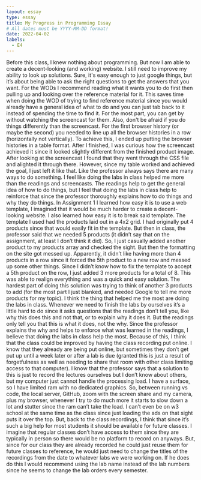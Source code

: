 ```yaml
---
layout: essay
type: essay
title: My Progress in Programming Essay
# All dates must be YYYY-MM-DD format!
date: 2022-04-02
labels:
  - E4
---
```


Before this class, I knew nothing about programming. But now I am able to create a decent-looking (and working) website. I still need to improve my ability to look up solutions. Sure, it's easy enough to just google things, but it’s about being able to ask the right questions to get the answers that you want. For the WODs I recommend reading what it wants you to do first then pulling up and looking over the reference material for it. This saves time when doing the WOD of trying to find reference material since you would already have a general idea of what to do and you can just tab back to it instead of spending the time to find it. For the most part, you can get by without watching the screencast for them. Also, don't be afraid if you do things differently than the screencast. For the first browser history (or maybe the second) you needed to line up all the browser histories in a row (horizontally not vertically). To achieve this, I ended up putting the browser histories in a table format. After I finished, I was curious how the screencast achieved it since it looked slightly different from the finished product image. After looking at the screencast I found that they went through the CSS file and alighted it through there. However, since my table worked and achieved the goal, I just left it like that. Like the professor always says there are many ways to do something. I feel like doing the labs in class helped me more than the readings and screencasts. The readings help to get the general idea of how to do things, but I feel that doing the labs in class help to reinforce that since the professor thoroughly explains how to do things and why they do things. In Assignment 1 I learned how easy it is to use a web template, I imagined that it would be much harder to create a decent-looking website. I also learned how easy it is to break said template. The template I used had the products laid out in a 4x2 grid. I had originally put 4 products since that would easily fit in the template. But then in class, the professor said that we needed 5 products (it didn’t say that on the assignment, at least I don’t think it did). So, I just casually added another product to my products array and checked the sight. But then the formatting on the site got messed up. Apparently, it didn’t like having more than 4 products in a row since it forced the 5th product to a new row and messed up some other things. Since I didn’t know how to fix the template to accept a 5th product on the row, I just added 3 more products for a total of 8. This was able to realign everything and was a quick and easy solution. The hardest part of doing this solution was trying to think of another 3 products to add (for the most part I just blanked, and needed Google to tell me more products for my topic). I think the thing that helped me the most are doing the labs in class. Whenever we need to finish the labs by ourselves it’s a little hard to do since it asks questions that the readings don’t tell you, like why this does this and not that, or to explain why it does it. But the readings only tell you that this is what it does, not the why. Since the professor explains the why and helps to enforce what was learned in the readings, I believe that doing the labs in class help the most. Because of this, I think that the class could be improved by having the class recording put online. I know that they already are being put online, but sometimes they don’t get put up until a week later or after a lab is due (granted this is just a result of forgetfulness as well as needing to share that room with other class limiting access to that computer). I know that the professor says that a solution to this is just to record the lectures ourselves but I don’t know about others, but my computer just cannot handle the processing load. I have a surface, so I have limited ram with no dedicated graphics. So, between running vs code, the local server, GitHub, zoom with the screen share and my camera, plus my browser, whenever I try to do much more it starts to slow down a lot and stutter since the ram can’t take the load. I can’t even be on w3 school at the same time as the class since just loading the ads on that sight puts it over the top. But, back to the class recordings, I think that since it’s such a big help for most students it should be available for future classes. I imagine that regular classes don’t have access to them since they are typically in person so there would be no platform to record on anyways. But, since for our class they are already recorded he could just reuse them for future classes to reference, he would just need to change the titles of the recordings from the date to whatever labs we were working on. If he does do this I would recommend using the lab name instead of the lab numbers since he seems to change the lab orders every semester.
